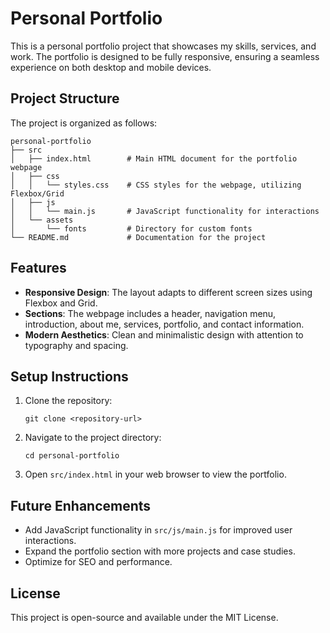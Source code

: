 # Personal Portfolio

This is a personal portfolio project that showcases my skills, services, and work. The portfolio is designed to be fully responsive, ensuring a seamless experience on both desktop and mobile devices.

## Project Structure

The project is organized as follows:

```
personal-portfolio
├── src
│   ├── index.html        # Main HTML document for the portfolio webpage
│   ├── css
│   │   └── styles.css    # CSS styles for the webpage, utilizing Flexbox/Grid
│   ├── js
│   │   └── main.js       # JavaScript functionality for interactions
│   └── assets
│       └── fonts         # Directory for custom fonts
└── README.md             # Documentation for the project
```

## Features

- **Responsive Design**: The layout adapts to different screen sizes using Flexbox and Grid.
- **Sections**: The webpage includes a header, navigation menu, introduction, about me, services, portfolio, and contact information.
- **Modern Aesthetics**: Clean and minimalistic design with attention to typography and spacing.

## Setup Instructions

1. Clone the repository:
   ```
   git clone <repository-url>
   ```

2. Navigate to the project directory:
   ```
   cd personal-portfolio
   ```

3. Open `src/index.html` in your web browser to view the portfolio.

## Future Enhancements

- Add JavaScript functionality in `src/js/main.js` for improved user interactions.
- Expand the portfolio section with more projects and case studies.
- Optimize for SEO and performance.

## License

This project is open-source and available under the MIT License.
